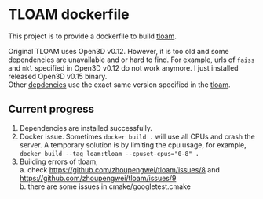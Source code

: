 # TLOAM dockerfile
This project is to provide a dockerfile to build [tloam](https://github.com/zhoupengwei/tloam). 

Original TLOAM uses Open3D v0.12. However, it is too old and some dependencies are unavailable and or hard to find. For example, urls of `faiss` and `mkl` specified in Open3D v0.12 do not work anymore. 
I just installed released Open3D v0.15 binary.  
Other [depdencies](https://github.com/zhoupengwei/tloam?tab=readme-ov-file#dependency) use the exact same version specified in the [tloam](https://github.com/zhoupengwei/tloam?tab=readme-ov-file#dependency). 

## Current progress
1. Dependencies are installed successfully. 
2. Docker issue. Sometimes `docker build .` will use all CPUs and crash the server. A temporary solution is by limiting the cpu usage, for example, `docker build --tag loam:tloam --cpuset-cpus="0-8" .` 
3. Building errors of tloam,  
    a. check https://github.com/zhoupengwei/tloam/issues/8 and https://github.com/zhoupengwei/tloam/issues/9  
    b. there are some issues in cmake/googletest.cmake